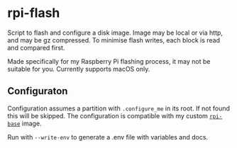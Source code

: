 # rpi-flash

Script to flash and configure a disk image. Image may be local or via http, and may be gz compressed. To minimise flash writes, each block is read and compared first.

Made specifically for my Raspberry Pi flashing process, it may not be suitable for you. Currently supports macOS only.

## Configuraton

Configuration assumes a partition with `.configure_me` in its root. If not found this will be skipped.
The configuration is compatible with my custom [`rpi-base`](https://github.com/hillnz/rpi-image-base) image.

Run with `--write-env` to generate a .env file with variables and docs.
